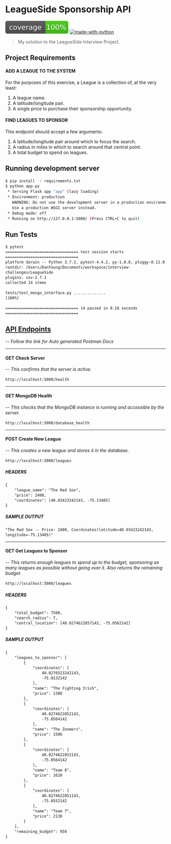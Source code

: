 # LeagueSide Sponsorship API

![coverage][coverage]
[![made-with-python](https://img.shields.io/badge/Made%20with-Python-1f425f.svg)](https://www.python.org/)

> My solution to the LeagueSide Interview Project.

## Project Requirements

#### ADD A LEAGUE TO THE SYSTEM
For the purposes of this exercise, a League is a collection of, at the very least:

1. A league name.
2. A latitude/longitude pair.
3. A single price to purchase their sponsorship opportunity.

#### FIND LEAGUES TO SPONSOR
This endpoint should accept a few arguments:

1. A latitude/longitude pair around which to focus the search.
2. A radius in miles in which to search around that central point.
3. A total budget to spend on leagues.


## Running development server
```sh
$ pip install -r requirements.txt
$ python app.py
 * Serving Flask app "app" (lazy loading)
 * Environment: production
   WARNING: Do not use the development server in a production environment.
   Use a production WSGI server instead.
 * Debug mode: off
 * Running on http://127.0.0.1:5000/ (Press CTRL+C to quit)
```

## Run Tests
```
$ pytest
================================ test session starts ================================
platform darwin -- Python 3.7.2, pytest-4.4.2, py-1.8.0, pluggy-0.11.0
rootdir: /Users/DanYoung/Documents/workspace/interview-challenges/LeagueSide
plugins: cov-2.7.1
collected 14 items                                                                                                                                              

tests/test_mongo_interface.py ..............                                                                                                              [100%]

================================ 14 passed in 0.18 seconds ================================
```

## [API Endpoints](https://documenter.getpostman.com/view/6396321/S1LySmdN)
_-- Follow the link for Auto generated Postman Docs_
<hr>

#### GET Check Server
_-- This confirms that the server is active._

`http://localhost:5000/health`

<hr>

#### GET MongoDB Health
_-- This checks that the MongoDB instance is running and accessible by the server._

`http://localhost:5000/database_health`

<hr>

#### POST Create New League
_-- This creates a new league and stores it in the database._

`http://localhost:5000/leagues`


##### HEADERS
```
{
	"league_name": "The Red Sox",
	"price": 2400,
	"coordinates": [40.03423242143, -75.13485]
}
```

##### SAMPLE OUTPUT
```
"The Red Sox -- Price: 2400, Coordinates(latitude=40.03423242143, longitude=-75.13485)"
```

<hr>

#### GET Get Leagues to Sponsor

_-- This returns enough leagues to spend up to the budget, sponsoring as many leagues as possible without going over it. Also returns the remaining budget._

`http://localhost:5000/leagues`



##### HEADERS
```
{
    "total_budget": 7500, 
    "search_radius": 7, 
    "central_location": [40.0274622857143, -75.0562142]
}
```
##### SAMPLE OUTPUT
```
{
    "leagues_to_sponsor": [
        {
            "coordinates": [
                40.0276523242143,
                -75.0132142
            ],
            "name": "The Fighting Irish",
            "price": 1300
        },
        {
            "coordinates": [
                40.0274622852143,
                -75.0564142
            ],
            "name": "The Zoomers",
            "price": 1500
        },
        {
            "coordinates": [
                40.0274622852143,
                -75.0564142
            ],
            "name": "Team 8",
            "price": 1620
        },
        {
            "coordinates": [
                40.0274622851143,
                -75.0552142
            ],
            "name": "Team 7",
            "price": 2130
        }
    ],
    "remaining_budget": 950
}
```

[coverage]: ./coverage.svg
